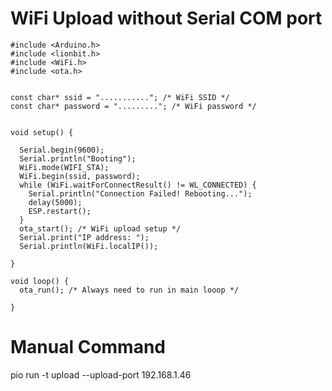# WiFi Upload without Serial COM port 

```
#include <Arduino.h>
#include <lionbit.h>
#include <WiFi.h>
#include <ota.h>


const char* ssid = "..........."; /* WiFi SSID */
const char* password = "........."; /* WiFi password */


void setup() {
 
  Serial.begin(9600);
  Serial.println("Booting");
  WiFi.mode(WIFI_STA);
  WiFi.begin(ssid, password);
  while (WiFi.waitForConnectResult() != WL_CONNECTED) {
    Serial.println("Connection Failed! Rebooting...");
    delay(5000);
    ESP.restart();
  }
  ota_start(); /* WiFi upload setup */
  Serial.print("IP address: ");
  Serial.println(WiFi.localIP());

}

void loop() {
  ota_run(); /* Always need to run in main looop */
 
}

```

# Manual Command 

pio run -t upload --upload-port 192.168.1.46
